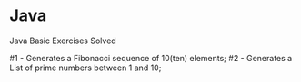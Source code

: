 # Java
Java Basic Exercises Solved

#1 - Generates a Fibonacci sequence of 10(ten) elements;
#2 - Generates a List of prime numbers between 1 and 10;
